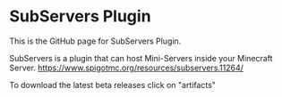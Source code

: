 # SubServers Plugin
This is the GitHub page for SubServers Plugin.

SubServers is a plugin that can host Mini-Servers inside your Minecraft Server.
https://www.spigotmc.org/resources/subservers.11264/

To download the latest beta releases click on "artifacts"
